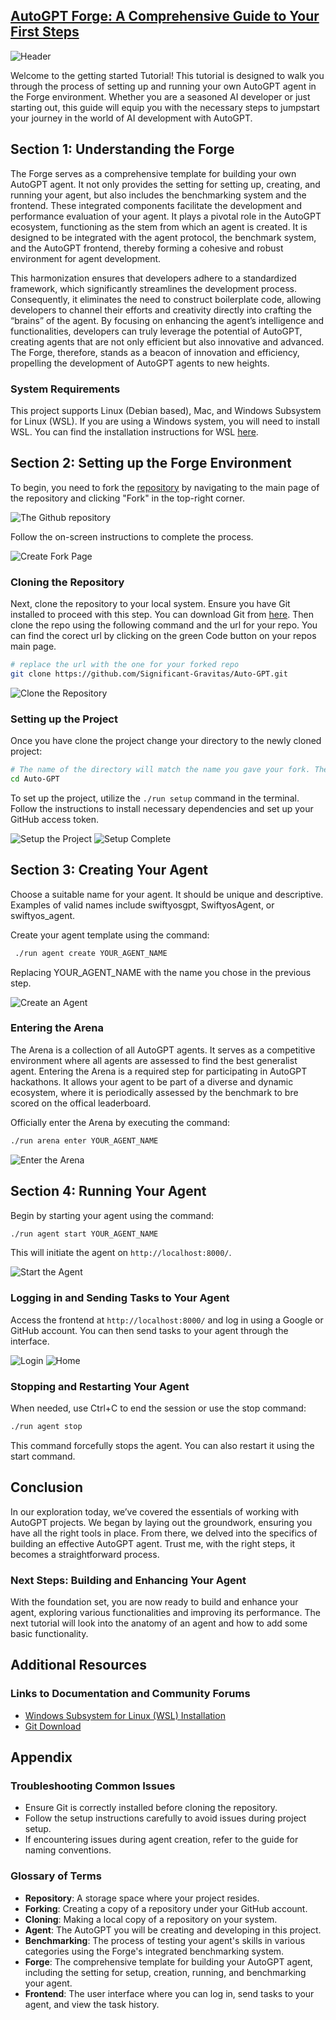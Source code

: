 ## [AutoGPT Forge: A Comprehensive Guide to Your First Steps](https://aiedge.medium.com/autogpt-forge-a-comprehensive-guide-to-your-first-steps-a1dfdf46e3b4)

![Header](../../../docs/content/imgs/quickstart/000_header_img.png)


Welcome to the getting started Tutorial! This tutorial is designed to walk you through the process of setting up and running your own AutoGPT agent in the Forge environment. Whether you are a seasoned AI developer or just starting out, this guide will equip you with the necessary steps to jumpstart your journey in the world of AI development with AutoGPT.

## Section 1: Understanding the Forge

The Forge serves as a comprehensive template for building your own AutoGPT agent. It not only provides the setting for setting up, creating, and running your agent, but also includes the benchmarking system and the frontend. These integrated components facilitate the development and performance evaluation of your agent.
It plays a pivotal role in the AutoGPT ecosystem, functioning as the stem from which an agent is created. It is designed to be integrated with the agent protocol, the benchmark system, and the AutoGPT frontend, thereby forming a cohesive and robust environment for agent development.

This harmonization ensures that developers adhere to a standardized framework, which significantly streamlines the development process. Consequently, it eliminates the need to construct boilerplate code, allowing developers to channel their efforts and creativity directly into crafting the “brains” of the agent. By focusing on enhancing the agent’s intelligence and functionalities, developers can truly leverage the potential of AutoGPT, creating agents that are not only efficient but also innovative and advanced. The Forge, therefore, stands as a beacon of innovation and efficiency, propelling the development of AutoGPT agents to new heights.

### System Requirements

This project supports Linux (Debian based), Mac, and Windows Subsystem for Linux (WSL). If you are using a Windows system, you will need to install WSL. You can find the installation instructions for WSL [here](https://learn.microsoft.com/en-us/windows/wsl/).

## Section 2: Setting up the Forge Environment

To begin, you need to fork the [repository](https://github.com/Significant-Gravitas/Auto-GPT) by navigating to the main page of the repository and clicking "Fork" in the top-right corner. 

![The Github repository](../../../docs/content/imgs/quickstart/001_repo.png)

Follow the on-screen instructions to complete the process. 

![Create Fork Page](../../../docs/content/imgs/quickstart/002_fork.png)

### Cloning the Repository
Next, clone the repository to your local system. Ensure you have Git installed to proceed with this step. You can download Git from [here](https://git-scm.com/downloads). Then clone the repo using the following command and the url for your repo. You can find the corect url by clicking on the green Code button on your repos main page.

```bash
# replace the url with the one for your forked repo
git clone https://github.com/Significant-Gravitas/Auto-GPT.git
```

![Clone the Repository](../../../docs/content/imgs/quickstart/003_clone.png)

### Setting up the Project

Once you have clone the project change your directory to the newly cloned project:
```bash
# The name of the directory will match the name you gave your fork. The defualt is Auto-GPT
cd Auto-GPT
```
To set up the project, utilize the `./run setup` command in the terminal. Follow the instructions to install necessary dependencies and set up your GitHub access token.

![Setup the Project](../../../docs/content/imgs/quickstart/005_setup.png)
![Setup Complete](../../../docs/content/imgs/quickstart/006_setup_complete.png)

## Section 3: Creating Your Agent

Choose a suitable name for your agent. It should be unique and descriptive. Examples of valid names include swiftyosgpt, SwiftyosAgent, or swiftyos_agent.

Create your agent template using the command:

```bash
 ./run agent create YOUR_AGENT_NAME
 ```
 Replacing YOUR_AGENT_NAME with the name you chose in the previous step.

![Create an Agent](../../../docs/content/imgs/quickstart/007_create_agent.png)

### Entering the Arena 
The Arena is a collection of all AutoGPT agents. It serves as a competitive environment where all agents are assessed to find the best generalist agent. Entering the Arena is a required step for participating in AutoGPT hackathons. It allows your agent to be part of a diverse and dynamic ecosystem, where it is periodically assessed by the benchmark to bre scored on the offical leaderboard.

Officially enter the Arena by executing the command:

```bash
./run arena enter YOUR_AGENT_NAME
```

![Enter the Arena](../../../docs/content/imgs/quickstart/008_enter_arena.png)

## Section 4: Running Your Agent

Begin by starting your agent using the command:

```bash
./run agent start YOUR_AGENT_NAME
```
This will initiate the agent on `http://localhost:8000/`.

![Start the Agent](../../../docs/content/imgs/quickstart/009_start_agent.png)

### Logging in and Sending Tasks to Your Agent
Access the frontend at `http://localhost:8000/` and log in using a Google or GitHub account. You can then send tasks to your agent through the interface.

![Login](../../../docs/content/imgs/quickstart/010_login.png)
![Home](../../../docs/content/imgs/quickstart/011_home.png)

### Stopping and Restarting Your Agent
When needed, use Ctrl+C to end the session or use the stop command:
```bash
./run agent stop
``` 
This command forcefully stops the agent. You can also restart it using the start command.

## Conclusion

In our exploration today, we’ve covered the essentials of working with AutoGPT projects. We began by laying out the groundwork, ensuring you have all the right tools in place. From there, we delved into the specifics of building an effective AutoGPT agent. Trust me, with the right steps, it becomes a straightforward process.

### Next Steps: Building and Enhancing Your Agent
With the foundation set, you are now ready to build and enhance your agent, exploring various functionalities and improving its performance. The next tutorial will look into the anatomy of an agent and how to add some basic functionality.

## Additional Resources

### Links to Documentation and Community Forums
- [Windows Subsystem for Linux (WSL) Installation](https://learn.microsoft.com/en-us/windows/wsl/)
- [Git Download](https://git-scm.com/downloads)

## Appendix

### Troubleshooting Common Issues
- Ensure Git is correctly installed before cloning the repository.
- Follow the setup instructions carefully to avoid issues during project setup.
- If encountering issues during agent creation, refer to the guide for naming conventions.

### Glossary of Terms
- **Repository**: A storage space where your project resides.
- **Forking**: Creating a copy of a repository under your GitHub account.
- **Cloning**: Making a local copy of a repository on your system.
- **Agent**: The AutoGPT you will be creating and developing in this project.
- **Benchmarking**: The process of testing your agent's skills in various categories using the Forge's integrated benchmarking system.
- **Forge**: The comprehensive template for building your AutoGPT agent, including the setting for setup, creation, running, and benchmarking your agent.
- **Frontend**: The user interface where you can log in, send tasks to your agent, and view the task history.


